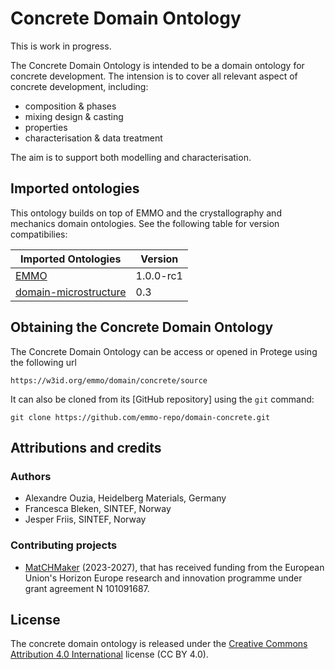 

Concrete Domain Ontology
========================
This is work in progress.

The Concrete Domain Ontology is intended to be a domain ontology
for concrete development.  The intension is to cover all relevant
aspect of concrete development, including:
  - composition & phases
  - mixing design & casting
  - properties
  - characterisation & data treatment

The aim is to support both  modelling and characterisation.


Imported ontologies
-------------------
This ontology builds on top of EMMO and the crystallography and
mechanics domain ontologies. See the following table for version
compatibilies:

| Imported Ontologies     | Version           |
| ----------------------- | ----------------- |
| [EMMO]                  | 1.0.0-rc1         |
| [domain-microstructure] | 0.3               |


Obtaining the Concrete Domain Ontology
--------------------------------------------
The Concrete Domain Ontology can be access or opened in Protege
using the following url

    https://w3id.org/emmo/domain/concrete/source

It can also be cloned from its [GitHub repository] using the `git`
command:

    git clone https://github.com/emmo-repo/domain-concrete.git



Attributions and credits
------------------------
### Authors
- Alexandre Ouzia, Heidelberg Materials, Germany
- Francesca Bleken, SINTEF, Norway
- Jesper Friis, SINTEF, Norway


### Contributing projects
- [MatCHMaker] (2023-2027), that has received funding from the European Union's Horizon Europe research and innovation programme under grant agreement N 101091687.


License
-------
The concrete domain ontology is released under the [Creative Commons
Attribution 4.0
International](https://creativecommons.org/licenses/by/4.0/legalcode)
license (CC BY 4.0).


[EMMO]: https://github.com/emmo-repo/EMMO
[domain-microstructure]: https://github.com/emmo-repo/domain-microstructure
[domain-concrete]: https://github.com/emmo-repo/domain-concrete
[github-ssh]: https://docs.github.com/en/github/authenticating-to-github/generating-a-new-ssh-key-and-adding-it-to-the-ssh-agent
[MatCHMaker]: https://he-matchmaker.eu/
